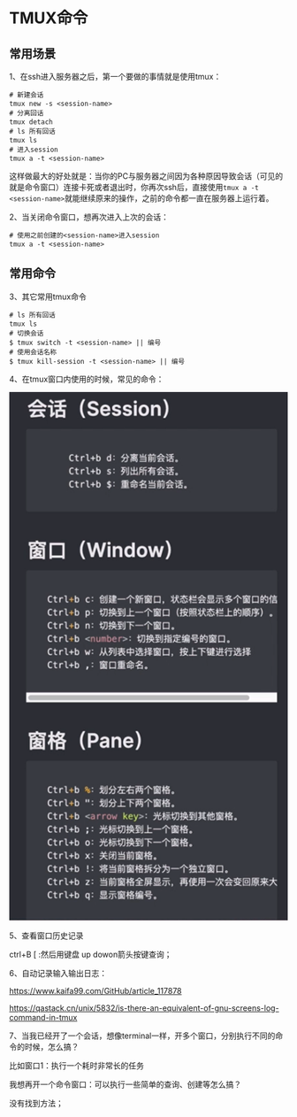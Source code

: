# TMUX命令

## 常用场景

1、在ssh进入服务器之后，第一个要做的事情就是使用tmux：

```
# 新建会话
tmux new -s <session-name>
# 分离回话
tmux detach
# ls 所有回话
tmux ls
# 进入session
tmux a -t <session-name>
```

这样做最大的好处就是：当你的PC与服务器之间因为各种原因导致会话（可见的就是命令窗口）连接卡死或者退出时，你再次ssh后，直接使用`tmux a -t <session-name>`就能继续原来的操作，之前的命令都一直在服务器上运行着。



2、当关闭命令窗口，想再次进入上次的会话：

```
# 使用之前创建的<session-name>进入session
tmux a -t <session-name>
```



## 常用命令

3、其它常用tmux命令

```
# ls 所有回话
tmux ls
# 切换会话
$ tmux switch -t <session-name> || 编号
# 使用会话名称
$ tmux kill-session -t <session-name> || 编号
```



4、在tmux窗口内使用的时候，常见的命令：

![Image](images/tmux.png)



5、查看窗口历史记录

ctrl+B  [    :然后用键盘 up  dowon箭头按键查询；



6、自动记录输入输出日志：

https://www.kaifa99.com/GitHub/article_117878

https://qastack.cn/unix/5832/is-there-an-equivalent-of-gnu-screens-log-command-in-tmux



7、当我已经开了一个会话，想像terminal一样，开多个窗口，分别执行不同的命令的时候，怎么搞？

比如窗口1：执行一个耗时非常长的任务

我想再开一个命令窗口：可以执行一些简单的查询、创建等怎么搞？

没有找到方法；













